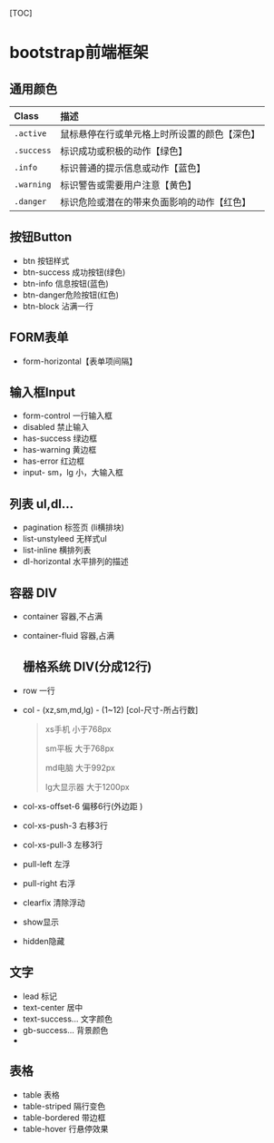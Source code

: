 [TOC]

# bootstrap前端框架

## 通用颜色

| Class      | 描述                                         |
| :--------- | :------------------------------------------- |
| `.active`  | 鼠标悬停在行或单元格上时所设置的颜色【深色】 |
| `.success` | 标识成功或积极的动作【绿色】                 |
| `.info`    | 标识普通的提示信息或动作【蓝色】             |
| `.warning` | 标识警告或需要用户注意【黄色】               |
| `.danger`  | 标识危险或潜在的带来负面影响的动作【红色】   |

## 按钮Button

* btn 按钮样式
* btn-success 成功按钮(绿色)
* btn-info 信息按钮(蓝色)
* btn-danger危险按钮(红色)
* btn-block 沾满一行

## FORM表单

* form-horizontal【表单项间隔】

## 输入框Input

* form-control 一行输入框
* disabled 禁止输入
* has-success 绿边框
* has-warning 黄边框
* has-error 红边框
* input- sm，lg 小，大输入框

## 列表 ul,dl...

* pagination 标签页 (li横排块)
* list-unstyleed 无样式ul
* list-inline 横排列表
* dl-horizontal 水平排列的描述

## 容器 DIV

* container 容器,不占满

* container-fluid 容器,占满

  ## 栅格系统 DIV(分成12行)

* row 一行

* col - (xz,sm,md,lg) - (1~12)  [col-尺寸-所占行数]

  > xs手机 小于768px
  >
  > sm平板 大于768px
  >
  > md电脑 大于992px
  >
  > lg大显示器 大于1200px 

* col-xs-offset-6 偏移6行(外边距 )

* col-xs-push-3 右移3行

* col-xs-pull-3 左移3行

* pull-left 左浮

* pull-right 右浮

* clearfix 清除浮动

* show显示

* hidden隐藏

## 文字

* lead 标记
* text-center 居中
* text-success... 文字颜色
* gb-success... 背景颜色
* ​

## 表格

* table 表格
* table-striped 隔行变色
* table-bordered 带边框
* table-hover 行悬停效果